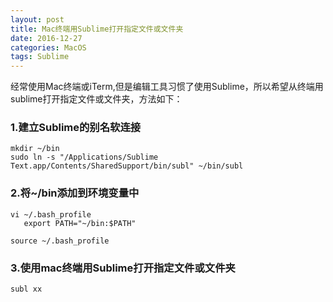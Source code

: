 ```yaml
---
layout: post
title: Mac终端用Sublime打开指定文件或文件夹
date: 2016-12-27
categories: MacOS
tags: Sublime
---
```

经常使用Mac终端或iTerm,但是编辑工具习惯了使用Sublime，所以希望从终端用sublime打开指定文件或文件夹，方法如下：

### 1.建立Sublime的别名软连接
```
mkdir ~/bin
sudo ln -s "/Applications/Sublime Text.app/Contents/SharedSupport/bin/subl" ~/bin/subl
```
### 2.将~/bin添加到环境变量中
```
vi ~/.bash_profile
   export PATH="~/bin:$PATH"

source ~/.bash_profile
```
### 3.使用mac终端用Sublime打开指定文件或文件夹
```
subl xx
```